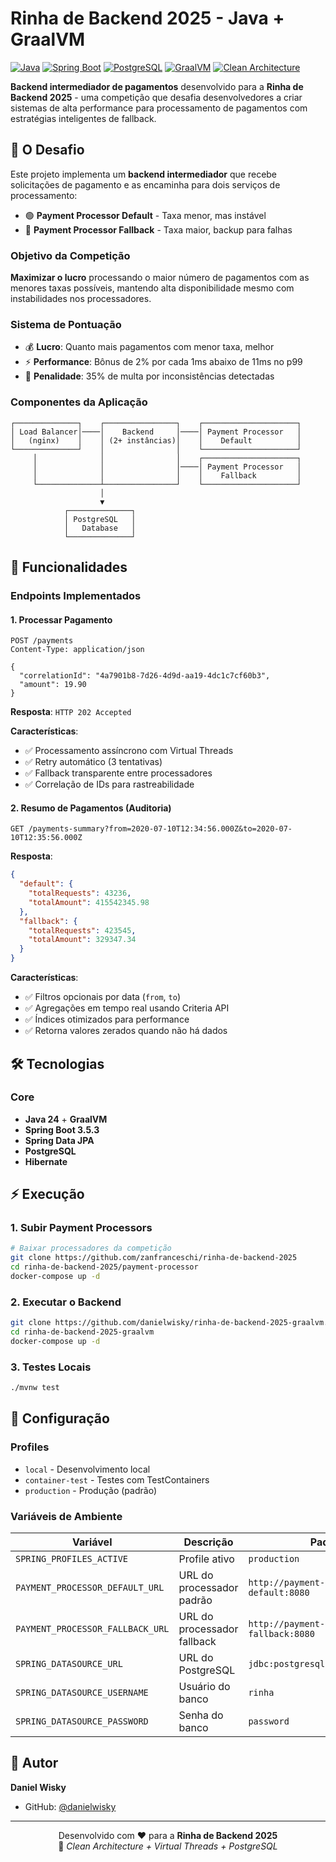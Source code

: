 # Rinha de Backend 2025 - Java + GraalVM

[![Java](https://img.shields.io/badge/Java-24-red.svg)](https://openjdk.org/projects/jdk/24/)
[![Spring Boot](https://img.shields.io/badge/Spring%20Boot-3.5.3-brightgreen.svg)](https://spring.io/projects/spring-boot)
[![PostgreSQL](https://img.shields.io/badge/PostgreSQL-Database-blue.svg)](https://www.postgresql.org/)
[![GraalVM](https://img.shields.io/badge/GraalVM-Native-orange.svg)](https://www.graalvm.org/)
[![Clean Architecture](https://img.shields.io/badge/Architecture-Clean-green.svg)](https://blog.cleancoder.com/uncle-bob/2012/08/13/the-clean-architecture.html)

**Backend intermediador de pagamentos** desenvolvido para a **Rinha de Backend 2025** - uma
competição que desafia desenvolvedores a criar sistemas de alta performance para processamento de
pagamentos com estratégias inteligentes de fallback.

## 🎯 O Desafio

Este projeto implementa um **backend intermediador** que recebe solicitações de pagamento e as
encaminha para dois serviços de processamento:

- 🟢 **Payment Processor Default** - Taxa menor, mas instável
- 🔴 **Payment Processor Fallback** - Taxa maior, backup para falhas

### Objetivo da Competição

**Maximizar o lucro** processando o maior número de pagamentos com as menores taxas possíveis,
mantendo alta disponibilidade mesmo com instabilidades nos processadores.

### Sistema de Pontuação

- 💰 **Lucro**: Quanto mais pagamentos com menor taxa, melhor
- ⚡ **Performance**: Bônus de 2% por cada 1ms abaixo de 11ms no p99
- 🚨 **Penalidade**: 35% de multa por inconsistências detectadas

### Componentes da Aplicação

```
┌──────────────┐    ┌────────────────┐    ┌─────────────────────┐
│ Load Balancer│────│    Backend     │────│ Payment Processor   │
│   (nginx)    │    │ (2+ instâncias)│    │    Default          │
└──────────────┘    │                │    └─────────────────────┘
     │              │                │    ┌─────────────────────┐
     │              │                │────│ Payment Processor   │
     │              │                │    │    Fallback         │
     └──────────────┴────────────────┘    └─────────────────────┘
                    │
                    ▼
            ┌──────────────┐
            │ PostgreSQL   │
            │   Database   │
            └──────────────┘
```

## 🚀 Funcionalidades

### Endpoints Implementados

#### 1. Processar Pagamento

```http
POST /payments
Content-Type: application/json

{
  "correlationId": "4a7901b8-7d26-4d9d-aa19-4dc1c7cf60b3",
  "amount": 19.90
}
```

**Resposta**: `HTTP 202 Accepted`

**Características**:

- ✅ Processamento assíncrono com Virtual Threads
- ✅ Retry automático (3 tentativas)
- ✅ Fallback transparente entre processadores
- ✅ Correlação de IDs para rastreabilidade

#### 2. Resumo de Pagamentos (Auditoria)

```http
GET /payments-summary?from=2020-07-10T12:34:56.000Z&to=2020-07-10T12:35:56.000Z
```

**Resposta**:

```json
{
  "default": {
    "totalRequests": 43236,
    "totalAmount": 415542345.98
  },
  "fallback": {
    "totalRequests": 423545,
    "totalAmount": 329347.34
  }
}
```

**Características**:

- ✅ Filtros opcionais por data (`from`, `to`)
- ✅ Agregações em tempo real usando Criteria API
- ✅ Índices otimizados para performance
- ✅ Retorna valores zerados quando não há dados

## 🛠️ Tecnologias

### Core

- **Java 24** + **GraalVM**
- **Spring Boot 3.5.3**
- **Spring Data JPA**
- **PostgreSQL**
- **Hibernate**

## ⚡ Execução

### 1. Subir Payment Processors

```bash
# Baixar processadores da competição
git clone https://github.com/zanfranceschi/rinha-de-backend-2025
cd rinha-de-backend-2025/payment-processor
docker-compose up -d
```

### 2. Executar o Backend

```bash
git clone https://github.com/danielwisky/rinha-de-backend-2025-graalvm.git
cd rinha-de-backend-2025-graalvm
docker-compose up -d
```

### 3. Testes Locais

```bash
./mvnw test
```

## 🔧 Configuração

### Profiles

- `local` - Desenvolvimento local
- `container-test` - Testes com TestContainers
- `production` - Produção (padrão)

### Variáveis de Ambiente

| Variável                         | Descrição                   | Padrão                                   |
|----------------------------------|-----------------------------|------------------------------------------|
| `SPRING_PROFILES_ACTIVE`         | Profile ativo               | `production`                             |
| `PAYMENT_PROCESSOR_DEFAULT_URL`  | URL do processador padrão   | `http://payment-processor-default:8080`  |
| `PAYMENT_PROCESSOR_FALLBACK_URL` | URL do processador fallback | `http://payment-processor-fallback:8080` |
| `SPRING_DATASOURCE_URL`          | URL do PostgreSQL           | `jdbc:postgresql://db:5432/rinha`        |
| `SPRING_DATASOURCE_USERNAME`     | Usuário do banco            | `rinha`                                  |
| `SPRING_DATASOURCE_PASSWORD`     | Senha do banco              | `password`                               |

## 👤 Autor

**Daniel Wisky**

- GitHub: [@danielwisky](https://github.com/danielwisky)

---

<p align="center">
  Desenvolvido com ❤️ para a <strong>Rinha de Backend 2025</strong><br>
  🎯 <em>Clean Architecture + Virtual Threads + PostgreSQL</em>
</p>